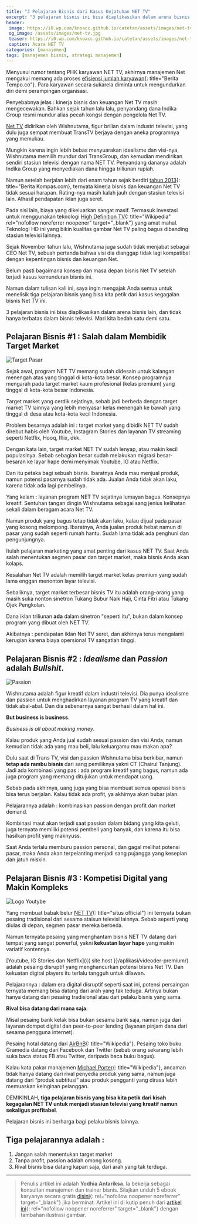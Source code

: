 ```yaml
---
title: "3 Pelajaran Bisnis dari Kasus Kejatuhan NET TV"
excerpt: "3 pelajaran bisnis ini bisa diaplikasikan dalam arena bisnis lain, dan tidak hanya terbatas dalam bisnis televisi. Mari kita bedah satu demi satu."
header:
 image: https://i0.wp.com/knoacc.github.io/catetan/assets/images/net-tv.jpg?resize=640,360
 og_image: /assets/images/net-tv.jpg
 teaser: https://i0.wp.com/knoacc.github.io/catetan/assets/images/net-tv.jpg?resize=360,200
 caption: Acara NET TV
categories: [manajemen]
tags: [manajemen bisnis, strategi manajemen]
---
```

Menyusul rumor tentang PHK karyawan NET TV, akhirnya manajemen Net mengakui memang ada proses [efisiensi jumlah karyawan](https://bisnis.tempo.co/read/1234261/isu-phk-karyawan-net-tv-karena-iklan-minim-ini-jawaban-direksi){: title="Berita Tempo.co"}. Para karyawan secara sukarela diminta untuk mengundurkan diri demi perampingan organisasi.

Penyebabnya jelas : kinerja bisnis dan keuangan Net TV masih mengecewakan. Bahkan sejak tahun lalu lalu, penyandang dana Indika Group resmi mundur alias pecah kongsi dengan pengelola Net TV.

[Net TV](https://en.wikipedia.org/wiki/NET_(Indonesian_TV_network)) didirikan oleh Wishnutama, figur brilian dalam industri televisi, yang dulu juga sempat membuat TransTV berjaya dengan aneka programnya yang memukau.

Mungkin karena ingin lebih bebas menyuarakan idealisme dan visi-nya, Wishnutama memilih mundur dari TransGroup, dan kemudian mendirikan sendiri stasiun televisi dengan nama NET TV. Penyandang dananya adalah Indika Group yang menyediakan dana hingga triliunan rupiah.

Namun setelah berjalan lebih dari enam tahun sejak berdiri [tahun 2013](https://www.kompas.com/money/read/2013/05/21/13031939/Net.TV.Sudah.Siaran..KPI.Tak.Dapat.Pemberitahuan){: title="Berita Kompas.com}, ternyata kinerja bisnis dan keuangan Net TV tidak sesuai harapan. Rating-nya masih kalah jauh dengan stasiun televisi lain. Alhasil pendapatan iklan juga seret.

Pada sisi lain, biaya yang dikeluarkan sangat masif. Termasuk investasi untuk menggunakan teknologi [High Definition TV](https://en.wikipedia.org/wiki/High-definition_television){: title="Wikipedia" rel="nofollow noreferrer noopener" target="_blank"} yang amat mahal. Teknologi HD ini yang bikin kualitas gambar Net TV paling bagus dibanding stasiun televisi lainnya.

Sejak November tahun lalu, Wishnutama juga sudah tidak menjabat sebagai CEO Net TV, sebuah pertanda bahwa visi dia dianggap tidak lagi kompatibel dengan kepentingan bisnis dan keuangan Net.

Belum pasti bagaimana konsep dan masa depan bisnis Net TV setelah terjadi kasus kemunduran bisnis ini.

Namun dalam tulisan kali ini, saya ingin mengajak Anda semua untuk menelisik tiga pelajaran bisnis yang bisa kita petik dari kasus kegagalan bisnis Net TV ini.

3 pelajaran bisnis ini bisa diaplikasikan dalam arena bisnis lain, dan tidak hanya terbatas dalam bisnis televisi. Mari kita bedah satu demi satu.

## Pelajaran Bisnis #1 : Salah dalam Membidik Target Market

![Target Pasar](https://i0.wp.com/blog.marketo.com/content/uploads/2016/06/Target-Your-Best-Prospects-by-Segmenting-Your-Best-Customers-.jpg)

Sejak awal, program NET TV memang sudah didesain untuk kalangan menengah atas yang tinggal di kota-kota besar. Konsep programnya mengarah pada target market kaum profesional (kelas premium) yang tinggal di kota-kota besar Indonesia.

Target market yang cerdik sejatinya, sebab jadi berbeda dengan target market TV lainnya yang lebih menyasar kelas menengah ke bawah yang tinggal di desa atau kota-kota kecil Indonesia.

Problem besarnya adalah ini : target market yang dibidik NET TV sudah direbut habis oleh Youtube, Instagram Stories dan layanan TV streaming seperti Netflix, Hooq, Iflix, dkk.

Dengan kata lain, target market NET TV sudah lenyap, atau makin kecil populasinya. Sebab sebagian besar sudah melakukan migrasi besar-besaran ke layar hape demi menyimak Youtube, IG atau Netflix.

Dan itu petaka bagi sebuah bisnis. Ibaratnya Anda mau menjual produk, namun potensi pasarnya sudah tidak ada. Jualan Anda tidak akan laku, karena tidak ada lagi pembelinya.

Yang kelam : layanan program NET TV sejatinya lumayan bagus. Konsepnya kreatif. Sentuhan tangan dingin Wishnutama sebagai sang jenius kelihatan sekali dalam beragam acara Net TV.

Namun produk yang bagus tetap tidak akan laku, kalau dijual pada pasar yang kosong melompong. Ibaratnya, Anda jualan produk hebat namun di pasar yang sudah seperti rumah hantu. Sudah lama tidak ada penghuni dan pengunjungnya.

Itulah pelajaran marketing yang amat penting dari kasus NET TV. Saat Anda salah menentukan segmen pasar dan target market, maka bisnis Anda akan kolaps.

Kesalahan Net TV adalah memilih target market kelas premium yang sudah lama enggan menonton layar televisi.

Sebaliknya, target market terbesar bisnis TV itu adalah orang-orang yang masih suka nonton sinetron Tukang Bubur Naik Haji, Cinta Fitri atau Tukang Ojek Pengkolan.

Dana iklan triliunan **ada** dalam sinetron "seperti itu", bukan dalam konsep program yang dibuat oleh NET TV.

Akibatnya : pendapatan iklan Net TV seret, dan akhirnya terus mengalami kerugian karena biaya opersional TV sangatlah tinggi.

## Pelajaran Bisnis #2 : _Idealisme_ dan _Passion_ adalah _Bullshit_.

![Passion](https://dummyimage.com/640x360/00/f.gif&text=P+A+S+S+I+O+N)

Wishnutama adalah figur kreatif dalam industri televisi. Dia punya idealisme dan passion untuk menghadirkan layanan program TV yang kreatif dan tidak abal-abal. Dan dia sebenarnya sangat berhasil dalam hal ini.

**But business is business**.

_Business is all about making money_.

Kalau produk yang Anda jual sudah sesuai passion dan visi Anda, namun kemudian tidak ada yang mau beli, lalu keluargamu mau makan apa?

Dulu saat di Trans TV, visi dan passion Wishnutama bisa berkibar, namun **tetap ada rambu bisnis** dari sang pemiliknya yakni CT (Chairul Tanjung). Jadi ada kombinasi yang pas : ada program kreatif yang bagus, namun ada juga program yang memang ditujukan untuk mendapat uang.

Sebab pada akhirnya, uang juga yang bisa membuat semua operasi bisnis bisa terus berjalan. Kalau tidak ada profit, ya akhirnya akan bubar jalan.

Pelajarannya adalah : kombinasikan passion dengan profit dan market demand.

Kombinasi maut akan terjadi saat passion dalam bidang yang kita geluti, juga ternyata memiliki potensi pembeli yang banyak, dan karena itu bisa hasilkan profit yang maknyuss.

Saat Anda terlalu memburu passion personal, dan gagal melihat potensi pasar, maka Anda akan terpelanting menjadi sang pujangga yang kesepian dan jatuh miskin.

## Pelajaran Bisnis #3 : Kompetisi Digital yang Makin Kompleks

![Logo Youtybe](https://cdn0.tnwcdn.com/wp-content/blogs.dir/1/files/2017/10/YouTube-logo-full_color-796x3983-796x398.png)

Yang membuat babak belur [NET TV](http://www.netmedia.co.id/){: title="situs official"} ini ternyata bukan pesaing tradisional dari sesama staisun televisi lainnya. Sebab seperti yang diulas di depan, segmen pasar mereka berbeda.

Namun ternyata pesaing yang menghantam bisnis NET TV datang dari tempat yang sangat powerful, yakni **kekuatan layar hape** yang makin variatif kontennya.

[Youtube, IG Stories dan Netflix]({{ site.host }}/aplikasi/videoder-premium/) adalah pesaing disruptif yang menghancurkan potensi bisnis Net TV. Dan kekuatan digital players itu terlalu tangguh untuk dilawan.

Pelajarannya : dalam era digital disruptif seperti saat ini, potensi persaingan ternyata memang bisa datang dari arah yang tak teduga. Artinya bukan hanya datang dari pesaing tradisional atau dari pelaku bisnis yang sama.

**Rival bisa datang dari mana saja**.

Misal pesaing bank kelak bisa bukan sesama bank saja, namun juga dari layanan dompet digital dan peer-to-peer lending (layanan pinjam dana dari sesama pengguna internet).

Pesaing hotal datang dari [AirBnB](https://en.wikipedia.org/wiki/Airbnb){: title="Wikipedia"}. Pesaing toko buku Gramedia datang dari Facebook dan Twitter (sebab orang sekarang lebih suka baca status FB atau Twitter, daripada baca buku bagus).

Kalau kata pakar manajemen [Michael Porter](https://en.m.wikipedia.org/wiki/Michael_Porter){: title="Wikipedia"}, ancaman tidak hanya datang dari rival penyedia produk yang sama, namun juga datang dari “produk subtitusi” atau produk pengganti yang dirasa lebih memuaskan keinginan pelanggan.

DEMIKINLAH, **tiga pelajaran bisnis yang bisa kita petik dari kisah kegagalan NET TV untuk menjadi stasiun televisi yang kreatif namun sekaligus profitabel**.

Pelajaran bisnis ini berharga bagi pelaku bisnis lainnya.

## Tiga pelajarannya adalah :

1. Jangan salah menentukan target market
2. Tanpa profit, passion adalah omong kosong.
3. Rival bisnis bisa datang kapan saja, dari arah yang tak terduga.

***

> Penulis artikel ini adalah **Yodhia Antariksa**. Ia bekerja sebagai konsultan manajemen dan trainer bisnis. Silajkan unduh 5 ebook karyanya secara gratis [disini](http://strategimanajemen.net/free-ebooks/){: rel="nofollow noopener noreferrer" target="_blank"} jika berminat.
> Artikel ini di kutip penuh dari [artikel ini](http://strategimanajemen.net/2019/08/12/3-pelajaran-bisnis-dari-kasus-kejatuhan-net-tv/){: rel="nofollow noopener noreferrer" target="_blank"} dengan tambahan ilustrasi gambar.
